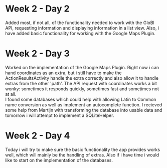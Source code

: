 # Week 2 - Day 2
Added most, if not all, of the functionality needed to work with the GloBI API, requesting information and displaying information in a list view. Also, i have added basic functionality for working with the Google Maps Plugin.

# Week 2 - Day 3
Worked on the implementation of the Google Maps Plugin. Right now i can hand coordinates as an extra, but i still have to make the ActionResultsActivity handle the extra correctly and also allow it to handle extras from the other 'path'. The API request with coordinates works a bit wonky: sometimes it responds quickly, sometimes fast and sometimes not at all.  
I found some databases which could help with allowing Latin to Common name conversion as well as implement an autocomplete function. 
I recieved some help from Martijn with transforming the database into usable data and tomorrow i will attempt to implement a SQLiteHelper.

# Week 2 - Day 4
Today i will try to make sure the basic functionality the app provides works well, which will mainly be the handling of extras. Also if i have time i would like to start on the implementation of the databases.
